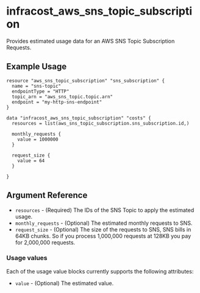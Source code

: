 # infracost_aws_sns_topic_subscription

Provides estimated usage data for an AWS SNS Topic Subscription Requests.

## Example Usage

```hcl
resource "aws_sns_topic_subscription" "sns_subscription" {
  name = "sns-topic"
  endpointType = "HTTP"
  topic_arn = "aws_sns_topic.topic.arn"
  endpoint = "my-http-sns-endpoint" 
}

data "infracost_aws_sns_topic_subscription" "costs" {
  resources = list(aws_sns_topic_subscription.sns_subscription.id,)

  monthly_requests {
    value = 1000000
  }
  
  request_size {
    value = 64
  }

}
```

## Argument Reference

* `resources` - (Required) The IDs of the SNS Topic to apply the estimated usage.
* `monthly_requests` - (Optional) The estimated monthly requests to SNS.
* `request_size` - (Optional) The size of the requests to SNS, SNS bills in 64KB chunks. So if you process 1,000,000 requests at 128KB you pay for 2,000,000 requests.

### Usage values

Each of the usage value blocks currently supports the following attributes:
* `value` - (Optional) The estimated value.

